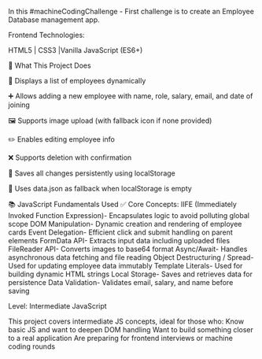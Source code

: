 In this #machineCodingChallenge - First challenge is to create an Employee Database management app.

Frontend Technologies:

HTML5 | CSS3 |Vanilla JavaScript (ES6+)


🚀 What This Project Does

🧑 Displays a list of employees dynamically

➕ Allows adding a new employee with name, role, salary, email, and date of joining

🖼️ Supports image upload (with fallback icon if none provided)

✏️ Enables editing employee info

❌ Supports deletion with confirmation

💾 Saves all changes persistently using localStorage

🔁 Uses data.json as fallback when localStorage is empty


📚 JavaScript Fundamentals Used
✅ Core Concepts:
IIFE (Immediately Invoked Function Expression)-	Encapsulates logic to avoid polluting global scope
DOM Manipulation-	Dynamic creation and rendering of employee cards
Event Delegation-	Efficient click and submit handling on parent elements
FormData API-	Extracts input data including uploaded files
FileReader API-	Converts images to base64 format
Async/Await-	Handles asynchronous data fetching and file reading
Object Destructuring / Spread-	Used for updating employee data immutably
Template Literals-	Used for building dynamic HTML strings
Local Storage-	Saves and retrieves data for persistence
Data Validation-	Validates email, salary, and name before saving


Level: Intermediate JavaScript

This project covers intermediate JS concepts, ideal for those who:
Know basic JS and want to deepen DOM handling
Want to build something closer to a real application
Are preparing for frontend interviews or machine coding rounds

